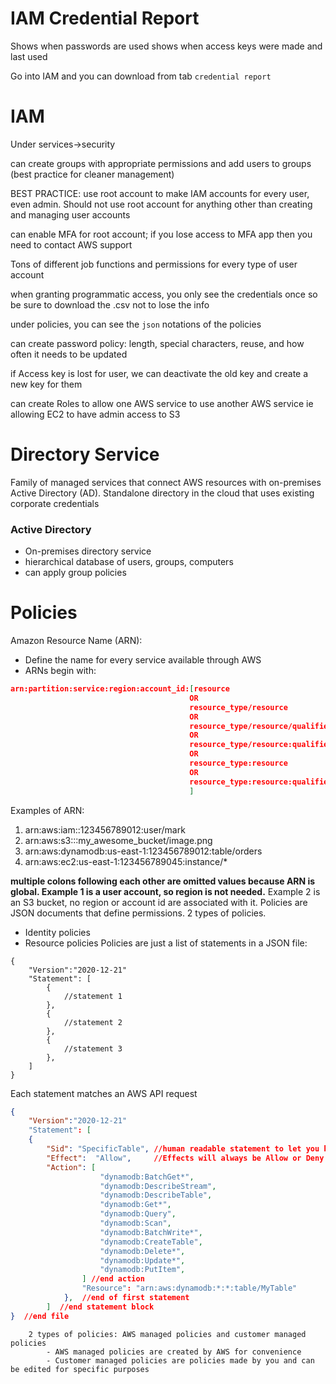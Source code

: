 # IAM Credential Report
Shows when passwords are used
shows when access keys were made and last used

Go into IAM and you can download from tab `credential report`

# IAM
Under services->security

can create groups with appropriate permissions and add users to groups (best practice for cleaner management)

BEST PRACTICE: use root account to make IAM accounts for every user, even admin. Should not use root account for anything other than creating and managing user accounts

can enable MFA for root account; if you lose access to MFA app then you need to contact AWS support

Tons of different job functions and permissions for every type of user account

when granting programmatic access, you only see the credentials once so be sure to download the .csv not to lose the info

under policies, you can see the `json` notations of the policies 

can create password policy: length, special characters, reuse, and how often it needs to be updated

if Access key is lost for user, we can deactivate the old key and create a new key for them

can create Roles to allow one AWS service to use another AWS service ie allowing EC2 to have admin access to S3


# Directory Service
Family of managed services that connect AWS resources with on-premises Active Directory (AD). Standalone directory in the cloud that uses existing corporate credentials
    
### Active Directory

- On-premises directory service
- hierarchical database of users, groups, computers
- can apply group policies


# Policies
Amazon Resource Name (ARN):
- Define the name for every service available through AWS
- ARNs begin with: 

```json
arn:partition:service:region:account_id:[resource 
                                        OR 
                                        resource_type/resource 
                                        OR 
                                        resource_type/resource/qualifier 
                                        OR 
                                        resource_type/resource:qualifier
                                        OR
                                        resource_type:resource
                                        OR
                                        resource_type:resource:qualifier 
                                        ]
```

Examples of ARN:
1. arn:aws:iam::123456789012:user/mark
2. arn:aws:s3:::my_awesome_bucket/image.png
3. arn:aws:dynamodb:us-east-1:123456789012:table/orders
4. arn:aws:ec2:us-east-1:123456789045:instance/*

**multiple colons following each other are omitted values because ARN is global. Example 1 is a user account, so region is not needed.**
Example 2 is an S3 bucket, no region or account id are associated with it.
Policies are JSON documents that define permissions. 2 types of policies.
- Identity policies
- Resource policies
Policies are just a list of statements in a JSON file: 
```
{
    "Version":"2020-12-21"
    "Statement": [
        {
            //statement 1
        },
        {
            //statement 2
        },
        {
            //statement 3
        },           
    ]        
}
```
Each statement matches an AWS API request
```json
{
    "Version":"2020-12-21"
    "Statement": [
    {
        "Sid": "SpecificTable", //human readable statement to let you know what the statement is for
        "Effect":  "Allow",     //Effects will always be Allow or Deny
        "Action": [
                    "dynamodb:BatchGet*",
                    "dynamodb:DescribeStream",
                    "dynamodb:DescribeTable",
                    "dynamodb:Get*",
                    "dynamodb:Query",
                    "dynamodb:Scan",
                    "dynamodb:BatchWrite*",
                    "dynamodb:CreateTable",
                    "dynamodb:Delete*",
                    "dynamodb:Update*",
                    "dynamodb:PutItem",
                ] //end action
                "Resource": "arn:aws:dynamodb:*:*:table/MyTable"
            },  //end of first statement         
        ]  //end statement block     
}  //end file          
```


        2 types of policies: AWS managed policies and customer managed policies
            - AWS managed policies are created by AWS for convenience
            - Customer managed policies are policies made by you and can be edited for specific purposes
        

        
        



